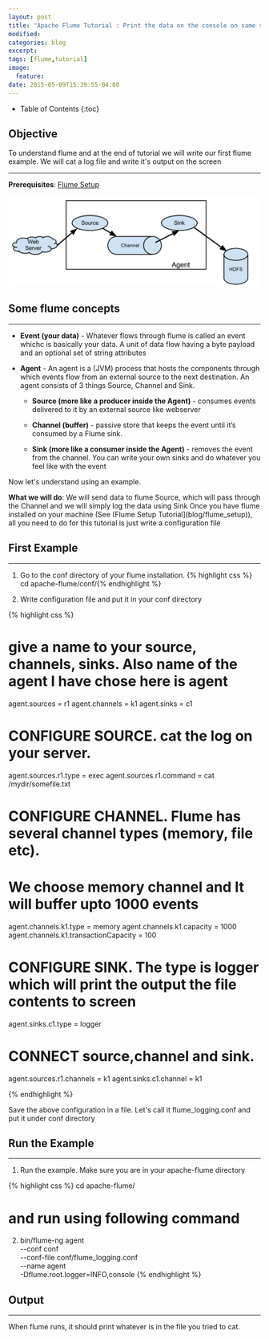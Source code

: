 ```yaml
---
layout: post
title: "Apache Flume Tutorial : Print the data on the console on same server"
modified:
categories: blog
excerpt:
tags: [flume,tutorial]
image:
  feature:
date: 2015-05-09T15:39:55-04:00
---
```


* Table of Contents
{:toc}

## Objective 
To understand flume and at the end of tutorial we will write our first flume example. We will cat a log file and write it's output on the screen

---

**Prerequisites**: [Flume Setup](/blog/flume-setup/)


![Flume](/images/this/flume/flumepart1_pic1.png)
	

## Some flume concepts
---
* **Event (your data)** -   Whatever flows through flume is called an event whichc is basically your data.
A unit of data flow having a byte payload and an optional set of string attributes

* **Agent** -  An agent is a (JVM) process that hosts the components through which events flow from an external source to the next destination.
 An agent consists of 3 things Source, Channel and Sink.
 
	* **Source (more like a producer inside the Agent)** - consumes events delivered to it by an external source like webserver

	* **Channel (buffer)** -  passive store that keeps the event until it’s consumed by a Flume sink.
    
    * **Sink (more like a consumer inside the Agent)** - removes the event from the channel. You can write your own sinks and do whatever you feel like with the event
 

Now let's understand using an example.

**What we will do**: We will send data to flume Source, which will pass through the Channel and we will simply log the data using Sink
Once you have flume installed on your machine (See (Flume Setup Tutorial](blog/flume_setup)), all you need to do for this tutorial is just write a configuration file

## First Example
---
1. Go to the conf directory of your flume installation.
      {% highlight css %}  cd apache-flume/conf/{% endhighlight %}
 

2. Write configuration file and put it in your conf directory
            
{% highlight css %}  
 # give a name to your source, channels, sinks. Also name of the agent I have chose here is agent
 agent.sources = r1
 agent.channels = k1
 agent.sinks = c1
 

 # CONFIGURE SOURCE. cat the log on your server.
agent.sources.r1.type = exec
agent.sources.r1.command = cat /mydir/somefile.txt
 

 # CONFIGURE CHANNEL. Flume has several channel types (memory, file etc). 
 # We choose memory channel and It will buffer upto 1000 events
agent.channels.k1.type = memory
agent.channels.k1.capacity = 1000
agent.channels.k1.transactionCapacity = 100
 

 # CONFIGURE SINK. The type is logger which will print the output the file contents to screen
agent.sinks.c1.type = logger
 

 # CONNECT source,channel and sink. 
agent.sources.r1.channels = k1
agent.sinks.c1.channel = k1

 {% endhighlight %}

Save the above configuration in a file. Let's call it flume_logging.conf and put it under conf directory
 
## Run the Example 
---
1.  Run the example. Make sure you are in your apache-flume directory

{% highlight css %}
cd apache-flume/
   
# and run using following command
 2. bin/flume-ng agent \
    --conf conf  \
    --conf-file conf/flume_logging.conf  \
    --name agent \
     -Dflume.root.logger=INFO,console
      {% endhighlight %}
      
      
## Output
---
When flume runs, it should print whatever is in the file you tried to cat. 

 
 
 
 
 
